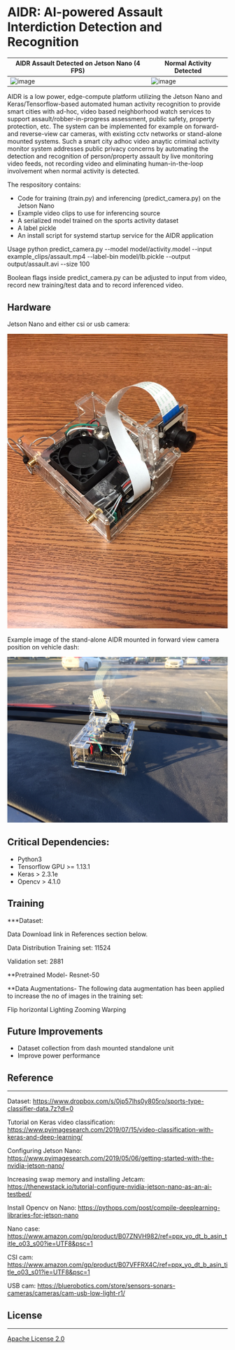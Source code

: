 [image_1]: ./images/IMG_6120.JPG
[image_2]: ./images/IMG_6119.JPG

# AIDR: AI-powered Assault Interdiction Detection and Recognition 


| AIDR Assault Detected on Jetson Nano (4 FPS)                                   | Normal Activity Detected                          |
| ------------------------------------------------------------ | ------------------------------------------------------------ |
| ![image](https://github.com/silent-code/AIDR/blob/master/output/gifs/assault1.gif) | ![image](https://github.com/silent-code/AIDR/blob/master/output/gifs/walking.gif)|



AIDR is a low power, edge-compute platform utilizing the Jetson Nano and Keras/Tensorflow-based automated human activity recognition to provide smart cities with ad-hoc, video based neighborhood watch services to support assault/robber-in-progress assessment, public safety, property protection, etc. The system can be implemented for example on forward- and reverse-view car cameras, with existing cctv networks or stand-alone mounted systems. Such a smart city adhoc video anaytic criminal activity monitor system addresses public privacy concerns by automating the detection and recognition of person/property assault by live monitoring video feeds, not recording video and eliminating human-in-the-loop involvement when normal activity is detected.


The respository contains:

* Code for training (train.py) and inferencing (predict_camera.py) on the Jetson Nano
* Example video clips to use for inferencing source
* A serialized model trained on the sports activity dataset
* A label pickle
* An install script for systemd startup service for the AIDR application

Usage
python predict_camera.py --model model/activity.model --input example_clips/assault.mp4 --label-bin model/lb.pickle --output output/assault.avi --size 100 

Boolean flags inside predict_camera.py can be adjusted to input from video, record new training/test data and to record inferenced video.

## Hardware 
Jetson Nano and either csi or usb camera:


![alt text][image_1]

Example image of the stand-alone AIDR mounted in forward view camera position on vehicle dash:

![alt text][image_2]


## Critical Dependencies:

* Python3
* Tensorflow GPU >= 1.13.1
* Keras > 2.3.1e
* Opencv > 4.1.0

## Training 

***Dataset:

Data Download link in References section below.

Data Distribution
Training set: 11524

Validation set: 2881

**Pretrained Model-
Resnet-50

**Data Augmentations-
The following data augmentation has been applied to increase the no of images in the training set:

Flip horizontal
Lighting
Zooming
Warping

## Future Improvements
* Dataset collection from dash mounted standalone unit
* Improve power performance

## Reference

***
Dataset: https://www.dropbox.com/s/0jp57lhs0y805ro/sports-type-classifier-data.7z?dl=0

Tutorial on Keras video classification: https://www.pyimagesearch.com/2019/07/15/video-classification-with-keras-and-deep-learning/

Configuring Jetson Nano: https://www.pyimagesearch.com/2019/05/06/getting-started-with-the-nvidia-jetson-nano/

Increasing swap memory and installing Jetcam: https://thenewstack.io/tutorial-configure-nvidia-jetson-nano-as-an-ai-testbed/

Install Opencv on Nano: https://pythops.com/post/compile-deeplearning-libraries-for-jetson-nano

Nano case: https://www.amazon.com/gp/product/B07ZNVH982/ref=ppx_yo_dt_b_asin_title_o03_s00?ie=UTF8&psc=1

CSI cam: https://www.amazon.com/gp/product/B07VFFRX4C/ref=ppx_yo_dt_b_asin_title_o03_s01?ie=UTF8&psc=1

USB cam: https://bluerobotics.com/store/sensors-sonars-cameras/cameras/cam-usb-low-light-r1/

## License

***

[Apache License 2.0](https://github.com/edvardHua/PoseEstimationForMobile/blob/master/LICENSE)

